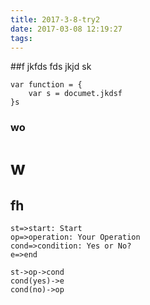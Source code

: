 ```yaml
---
title: 2017-3-8-try2
date: 2017-03-08 12:19:27
tags:
---
```

##f jkfds
fds jkjd sk

```
var function = {
    var s = documet.jkdsf
}s
```
### wo
# w
## fh

```flow
st=>start: Start
op=>operation: Your Operation
cond=>condition: Yes or No?
e=>end

st->op->cond
cond(yes)->e
cond(no)->op
```
